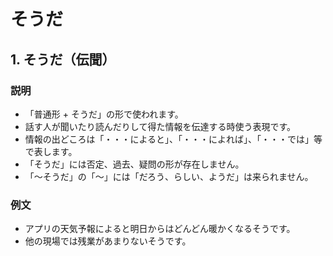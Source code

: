# そうだ

## 1. そうだ（伝聞）

### 説明

- 「普通形 + そうだ」の形で使われます。
- 話す人が聞いたり読んだりして得た情報を伝達する時使う表現です。
- 情報の出どころは「・・・によると」、「・・・によれば」、「・・・では」等で表します。
- 「そうだ」には否定、過去、疑問の形が存在しません。
- 「～そうだ」の「～」には「だろう、らしい、ようだ」は来られません。

### 例文

- アプリの天気予報によると明日からはどんどん暖かくなるそうです。
- 他の現場では残業があまりないそうです。